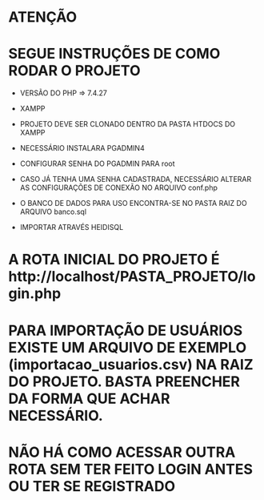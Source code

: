 # ATENÇÃO

# SEGUE INSTRUÇÕES DE COMO RODAR O PROJETO

- VERSÃO DO PHP => 7.4.27
- XAMPP

- PROJETO DEVE SER CLONADO DENTRO DA PASTA HTDOCS DO XAMPP

- NECESSÁRIO INSTALARA PGADMIN4

- CONFIGURAR SENHA DO PGADMIN PARA root

- CASO JÁ TENHA UMA SENHA CADASTRADA, NECESSÁRIO ALTERAR AS CONFIGURAÇÕES DE
  CONEXÃO NO ARQUIVO conf.php

- O BANCO DE DADOS PARA USO ENCONTRA-SE NO PASTA RAIZ DO ARQUIVO banco.sql
- IMPORTAR ATRAVÉS HEIDISQL

# A ROTA INICIAL DO PROJETO É http://localhost/PASTA_PROJETO/login.php

# PARA IMPORTAÇÃO DE USUÁRIOS EXISTE UM ARQUIVO DE EXEMPLO (importacao_usuarios.csv) NA RAIZ DO PROJETO. BASTA PREENCHER DA FORMA QUE ACHAR NECESSÁRIO.

# NÃO HÁ COMO ACESSAR OUTRA ROTA SEM TER FEITO LOGIN ANTES OU TER SE REGISTRADO
